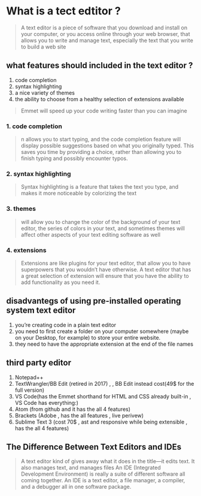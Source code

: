 # What is a tect edtitor ?
>A text editor is a piece of software that you download and install on
your computer, or you access online through your web browser, that
allows you to write and manage text, especially the text that you write
to build a web site

## what features should included in the text editor ?
1. code completion
2. syntax highlighting
3. a nice variety of themes
4. the ability to choose from a healthy selection of
extensions available
> Emmet will speed up your code writing faster than you can
imagine

### 1. code completion
> n allows you to start typing, and the code completion
feature will display possible suggestions based on what you originally
typed. This saves you time by providing a choice, rather than allowing
you to finish typing and possibly encounter typos.

### 2. syntax highlighting
>  Syntax highlighting is a feature that takes the text you
type, and makes it more noticeable by colorizing the text

### 3.  themes
> will allow you to change the color of
the background of your text editor, the series of colors in your text,
and sometimes themes will affect other aspects of your text editing
software as well

### 4. extensions
> Extensions are like
plugins for your text editor, that allow you to have superpowers that you wouldn’t have otherwise. 
A text editor that has a great selection of extension will ensure that you have the ability to add functionality
as you need it.

## disadvantegs of using pre-installed operating system text editor
1. you’re creating code in a plain text editor
2.  you need to  first create a folder on your computer somewhere
(maybe on your Desktop, for example) to store your entire website.
3.  they need to have the appropriate extension at the end of the file names

## third party editor
1. Notepad++
2. TextWrangler/BB Edit (retired in 2017) , , BB Edit instead cost(49$ for the full version)
3. VS Code(has the Emmet shorthand for HTML and CSS
already built-in , VS Code has
everything:)
4. Atom (from github and it has the all 4 features)
5. Brackets (Adobe , has the all features , live perivew)
6. Sublime Text 3 (cost 70$ , ast and responsive while being extensible , has the all 4 features)

## The Difference Between Text Editors and IDEs
> A text editor kind of gives away what it does in the title—it edits text.
It also manages text, and manages files
>An IDE (Integrated Development Environment) is really a suite of
different software all coming together. An IDE is a text editor, a file
manager, a compiler, and a debugger all in one software package.

